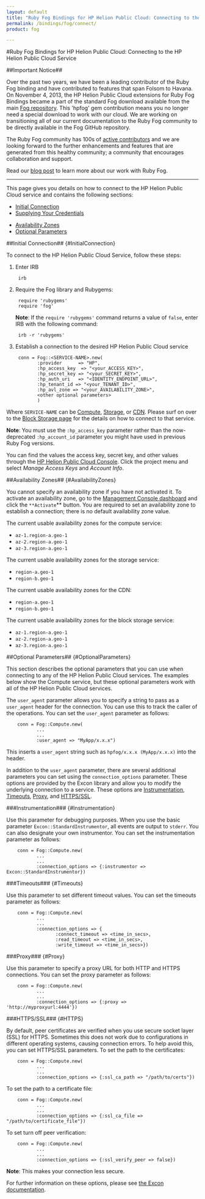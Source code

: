 ```yaml
---
layout: default
title: "Ruby Fog Bindings for HP Helion Public Cloud: Connecting to the HP Helion Public Cloud Service"
permalink: /bindings/fog/connect/
product: fog

---
```

#Ruby Fog Bindings for HP Helion Public Cloud: Connecting to the HP Helion Public Cloud Service

##Important Notice##

Over the past two years, we have been a leading contributor of the Ruby Fog binding and have contributed to features that span Folsom to Havana. On November 4, 2013, the HP Helion Public Cloud extensions for Ruby Fog Bindings became a part of the standard Fog download available from the main [Fog repository](https://github.com/fog/fog).  This 'hpfog' gem contribution means you no longer need a special download to work with our cloud. We are working on transitioning all of our current documentation to the Ruby Fog community to be directly available in the Fog GitHub repository.
 
The Ruby Fog community has 100s of [active contributors](https://github.com/fog/fog/graphs/contributors) and we are looking forward to the further enhancements and features that are generated from this healthy community; a community that encourages collaboration and support.
 
Read our [blog post](http://www.hpcloud.com/blog/releasing-ruby-bindings-wild) to learn more about our work with Ruby Fog.

_______________

This page gives you details on how to connect to the HP Helion Public Cloud service and contains the following sections:

* [Initial Connection](#InitialConnection)
* [Supplying Your Credentials](#SupplyingyourCredentials)
<!--* [Using the Owner Account to Grant Access](#UsingtheOwnerAccounttoGrantAccess)
* [Setting Up the Connection for the User Account](#SettingUptheConnectionfortheUserAccount)-->
* [Availability Zones](#AvailabilityZones)
* [Optional Parameters](#OptionalParameters)

##Initial Connection## {#InitialConnection}

To connect to the HP Helion Public Cloud Service, follow these steps:

1. Enter IRB

        irb

2. Require the Fog library and Rubygems:

        require 'rubygems'
        require 'fog'
        
    **Note**: If the `require 'rubygems'` command returns a value of `false`, enter IRB with the following command:
    
        irb -r 'rubygems'

3. Establish a connection to the desired HP Helion Public Cloud service

        conn = Fog::<SERVICE-NAME>.new(
               :provider      => "HP",
               :hp_access_key  => "<your_ACCESS_KEY>",
               :hp_secret_key => "<your_SECRET_KEY>",
               :hp_auth_uri   => "<IDENTITY_ENDPOINT_URL>",
               :hp_tenant_id => "<your_TENANT_ID>",
               :hp_avl_zone => "<your_AVAILABILITY_ZONE>",
               <other optional parameters>
               )

Where `SERVICE-NAME` can be [Compute](/bindings/fog/compute), [Storage](/bindings/fog/object-storage), or [CDN](/bindings/fog/cdn). Please surf on over to the [Block Storage page](/bindings/fog/block-storage) for the details on how to connect to that service.

**Note**: You must use the `:hp_access_key` parameter rather than the now-deprecated  `:hp_account_id` parameter you might have used in previous Ruby Fog versions.

You can find the values the access key, secret key, and other values through the [HP Helion Public Cloud Console](https://horizon.hpcloud.com). Click the project menu and select *Manage Access Keys* and *Account Info*.



<!--[[{"type":"media","view_mode":"media_large","fid":"141","attributes":{}}]]
insert screen shot here-->

<!--##Using the Owner Account to Grant Access## {#UsingtheOwnerAccounttoGrantAccess}

You can use the owner account to grant access.  To set up the connections for the owner account:

    conn = Fog::Storage.new( 
           :provider => 'HP', 
           :hp_auth_uri => "https://csnode.rndd.aw1.hpcloud.net:35357/v2.0/tokens", 
           :hp_account_id => "11111111", :hp_secret_key => "xxxxxx", 
           :hp_tenant_id => "12121212", 
           :hp_avl_zone => "region-a.geo-1", 
           :connection_options => {:ssl_verify_peer => false})

To grant access:

    mydir = conn.directories.get('rgtest2')  # Note: grant uses username. in my case it is email as my username is email address
    mydir.grant("rw", ["rupakg+fog2@gmail.com"])
    mydir.save                               # share the url for access to container
    mydir.public_url
     => "https://objects.rndd.aw1.hpcloud.net:443/v1/91545177658759/rgtest2"
     
    myfile = mydir.files.get("sample.txt")   # share the url for access to object
    myfile.public_url
     => "https://objects.rndd.aw1.hpcloud.net:443/v1/91545177658759/rgtest2/sample.txt"

##Setting Up the Connection for the User Account## {#SettingUptheConnectionfortheUserAccount}

To set up the connection for the user account:

    conn2 = Fog::Storage.new( 
            :provider => 'HP', 
            :hp_auth_uri => "https://csnode.rndd.aw1.hpcloud.net:35357/v2.0/tokens", 
            :hp_account_id => "22222222", :hp_secret_key => "xxxxxx", 
            :hp_tenant_id => "21212121", 
            :hp_avl_zone => "region-a.geo-1", 
            :connection_options => {:ssl_verify_peer => false})-->

##Availability Zones## {#AvailabilityZones}

You cannot specify an availability zone if you have not activated it.  To activate an availability zone, go to the [Management Console dashboard](https://console.hpcloud.com/) and click the `**Activate`** button.  You are required to set an availability zone to establish a connection; there is no default availability zone value.

The current usable availability zones for the compute service:

* `az-1.region-a.geo-1`
* `az-2.region-a.geo-1`
* `az-3.region-a.geo-1`

The current usable availability zones for the storage service:

* `region-a.geo-1`
* `region-b.geo-1`

The current usable availability zones for the CDN:

* `region-a.geo-1`
* `region-b.geo-1`

The current usable availability zones for the block storage service:

* `az-1.region-a.geo-1`
* `az-2.region-a.geo-1`
* `az-3.region-a.geo-1`

##Optional Parameters## {#OptionalParameters}

This section describes the optional parameters that you can use when connecting to any of the HP Helion Public Cloud services.  The examples below show the Compute service, but these optional parameters work with all of the HP Helion Public Cloud services.

The `user_agent` parameter allows you to specify a string to pass as a `user_agent` header for the connection.  You can use this to track the caller of the operations.  You can set the `user_agent` parameter as follows:

        conn = Fog::Compute.new(
               ...
               ...
               :user_agent => "MyApp/x.x.x")

This inserts a `user_agent` string such as `hpfog/x.x.x (MyApp/x.x.x)` into the header.

In addition to the `user_agent` parameter, there are several additional parameters you can set using the `connection_options` parameter.  These options are provided by the Excon library and allow you to modify the underlying connection to a service.  These options are [Instrumentation](#Instrumentation), [Timeouts](#Timeouts), [Proxy](#Proxy), and [HTTPS/SSL](#HTTPS).

###Instrumentation### {#Instrumentation}

Use this parameter for debugging purposes.  When you use the basic parameter `Excon::StandardInstrumentor`, all events are output to `stderr`.  You can also designate your own instrumentor.  You can set the instrumentation parameter as follows:

        conn = Fog::Compute.new(
               ...
               ...
               :connection_options => {:instrumentor => Excon::StandardInstrumentor})

###Timeouts### {#Timeouts}

Use this parameter to set different timeout values.  You can set the timeouts parameter as follows:

        conn = Fog::Compute.new(
               ...
               ...
               :connection_options => {
                      :connect_timeout => <time_in_secs>, 
                      :read_timeout => <time_in_secs>, 
                      :write_timeout => <time_in_secs>})

###Proxy### {#Proxy}

Use this parameter to specify a proxy URL for both  HTTP and HTTPS connections.  You can set the proxy parameter as follows:

        conn = Fog::Compute.new(
               ...
               ...
               :connection_options => {:proxy => 'http://myproxyurl:4444'})
               
###HTTPS/SSL### {#HTTPS}

By default, peer certificates are verified when you use secure socket layer (SSL) for HTTPS.  Sometimes this does not work due to configurations in different operating systems, causing connection errors. To help avoid this, you can set  HTTPS/SSL parameters.  To set the path to the certificates:

        conn = Fog::Compute.new(
               ...
               ...
               :connection_options => {:ssl_ca_path => "/path/to/certs"})
             
To set the path to a certificate file:

        conn = Fog::Compute.new(
               ...
               ...
               :connection_options => {:ssl_ca_file => "/path/to/certificate_file"})

To set turn off peer verification:

        conn = Fog::Compute.new(
               ...
               ...
               :connection_options => {:ssl_verify_peer => false})

**Note**: This makes your connection less secure.

For further information on these options, please see [the Excon documentation](http://github.com/geemus/excon).
